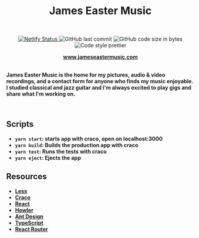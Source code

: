 <div align="center" >
  <br>
  <h1>James Easter Music</h1>
</div>

<br>

<p align="center">
   <a href="https://app.netlify.com/sites/jameseastermusic/deploys">
    <img src="https://api.netlify.com/api/v1/badges/55a1b6c0-24db-44e6-b292-302eff186f09/deploy-status" alt="Netlify Status">
  </a>
  <img src="https://img.shields.io/github/last-commit/jameseaster/music?style=plastic" alt="GitHub last commit">
  <img src="https://img.shields.io/github/languages/code-size/jameseaster/music?style=plastic" alt="GitHub code size in bytes">
  <img src="https://img.shields.io/badge/code_style-prettier-brightgreen.svg?style=plastic" alt="Code style prettier">
</p>

<div align="center" >
<a href="https://jameseastermusic.netlify.app"><strong>www.jameseastermusic.com</a>
</div>
<br>

James Easter Music is the home for my pictures, audio & video recordings, and a contact form for anyone who finds my music enjoyable. I studied classical and jazz guitar and I'm always excited to play gigs and share what I'm working on.

<br>

## Scripts

- `yarn start`: starts app with craco, open on localhost:3000
- `yarn build`: Builds the production app with craco
- `yarn test`: Runs the tests with craco
- `yarn eject`: Ejects the app

## Resources

- [Less](http://lesscss.org/)
- [Craco](https://github.com/gsoft-inc/craco)
- [React](https://reactjs.org/)
- [Howler](https://howlerjs.com/)
- [Ant Design](https://ant.design/)
- [TypeScript](https://www.typescriptlang.org/)
- [React Router](https://reactrouter.com/web/guides/quick-start)
